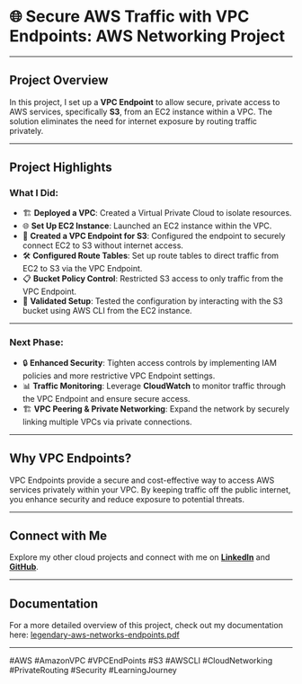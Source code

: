 # 🌐 Secure AWS Traffic with VPC Endpoints: AWS Networking Project

---

## Project Overview  
In this project, I set up a **VPC Endpoint** to allow secure, private access to AWS services, specifically **S3**, from an EC2 instance within a VPC. The solution eliminates the need for internet exposure by routing traffic privately.

---

## Project Highlights  
### What I Did:
- 🏗 **Deployed a VPC**: Created a Virtual Private Cloud to isolate resources.
- 🌐 **Set Up EC2 Instance**: Launched an EC2 instance within the VPC.
- 🔗 **Created a VPC Endpoint for S3**: Configured the endpoint to securely connect EC2 to S3 without internet access.
- 🛠 **Configured Route Tables**: Set up route tables to direct traffic from EC2 to S3 via the VPC Endpoint.
- 📋 **Bucket Policy Control**: Restricted S3 access to only traffic from the VPC Endpoint.
- 🧪 **Validated Setup**: Tested the configuration by interacting with the S3 bucket using AWS CLI from the EC2 instance.

---

### Next Phase:  
- 🔒 **Enhanced Security**: Tighten access controls by implementing IAM policies and more restrictive VPC Endpoint settings.  
- 📊 **Traffic Monitoring**: Leverage **CloudWatch** to monitor traffic through the VPC Endpoint and ensure secure access.  
- 🏗 **VPC Peering & Private Networking**: Expand the network by securely linking multiple VPCs via private connections.

---

## Why VPC Endpoints?  
VPC Endpoints provide a secure and cost-effective way to access AWS services privately within your VPC. By keeping traffic off the public internet, you enhance security and reduce exposure to potential threats.

---

## Connect with Me  
Explore my other cloud projects and connect with me on **[LinkedIn](https://www.linkedin.com/in/james-phillips-028141308/)** and **[GitHub](https://github.com/Jphilp4)**.  

---

## Documentation  
For a more detailed overview of this project, check out my documentation here: [legendary-aws-networks-endpoints.pdf](https://github.com/user-attachments/files/19894793/legendary-aws-networks-endpoints.pdf)

---

#AWS #AmazonVPC #VPCEndPoints #S3 #AWSCLI #CloudNetworking #PrivateRouting #Security #LearningJourney
